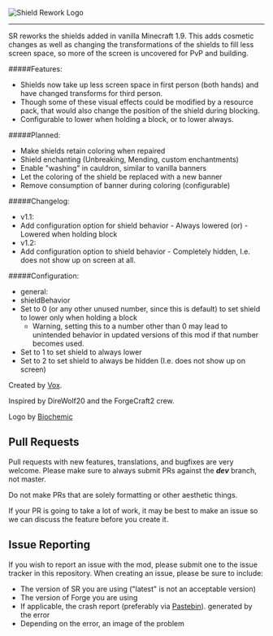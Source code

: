 ![Shield Rework Logo](https://raw.githubusercontent.com/VoxMods/ShieldRework/dev/img/ShieldRework.png)

-------------------------

SR reworks the shields added in vanilla Minecraft 1.9. This adds cosmetic changes as well as changing the transformations of the shields to fill less screen space, so more of the screen is uncovered for PvP and building.

#####Features:
 - Shields now take up less screen space in first person (both hands) and have changed transforms for third person.
  - Though some of these visual effects could be modified by a resource pack, that would also change the position of the shield during blocking.
  - Configurable to lower when holding a block, or to lower always.

#####Planned:
 - Make shields retain coloring when repaired
 - Shield enchanting (Unbreaking, Mending, custom enchantments)
 - Enable "washing" in cauldron, similar to vanilla banners
 - Let the coloring of the shield be replaced with a new banner
 - Remove consumption of banner during coloring (configurable)

#####Changelog:
  - v1.1:
   - Add configuration option for shield behavior
    - Always lowered (or)
    - Lowered when holding block
  - v1.2:
   - Add configuration option to shield behavior
    - Completely hidden, I.e. does not show up on screen at all.

#####Configuration:
 - general:
  - shieldBehavior
   - Set to 0 (or any other unused number, since this is default) to set shield to lower only when holding a block
       - Warning, setting this to a number other than 0 may lead to unintended behavior in updated versions of this mod if that number becomes used.
   - Set to 1 to set shield to always lower
   - Set to 2 to set shield to always be hidden (I.e. does not show up on screen)

Created by [Vox](http://github.com/WardBenjamin).

Inspired by DireWolf20 and the ForgeCraft2 crew.

Logo by [Biochemic](https://github.com/TheBiochemic)

Pull Requests
---------------

Pull requests with new features, translations, and bugfixes are very welcome. Please make sure to always submit PRs against the ***dev*** branch, not master.

Do not make PRs that are solely formatting or other aesthetic things.

If your PR is going to take a lot of work, it may be best to make an issue so we can discuss the feature before you create it.

Issue Reporting
----------------
If you wish to report an issue with the mod, please submit one to the issue tracker in this repository.  When creating an
issue, please be sure to include:

- The version of SR you are using ("latest" is not an acceptable version)
- The version of Forge you are using
- If applicable, the crash report (preferably via [Pastebin](http://pastebin.com/)). generated by the error
- Depending on the error, an image of the problem
